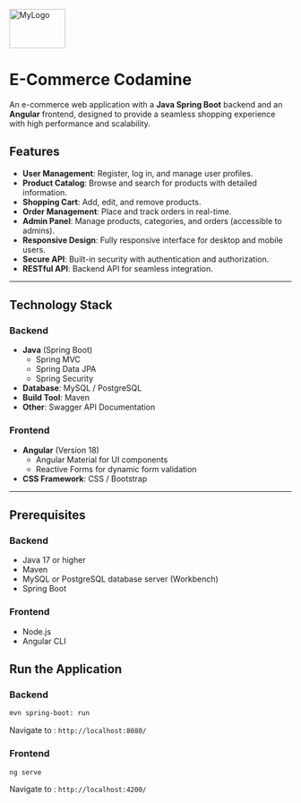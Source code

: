 <p align="left">
  <img src="03-forntend/angular-ecommerce/src/assets/images/myLogo.png" alt="MyLogo" width="100" height="70">
</p>

# E-Commerce Codamine

An e-commerce web application with a **Java Spring Boot** backend and an **Angular** frontend, designed to provide a seamless shopping experience with high performance and scalability.

## Features

- **User Management**: Register, log in, and manage user profiles.
- **Product Catalog**: Browse and search for products with detailed information.
- **Shopping Cart**: Add, edit, and remove products.
- **Order Management**: Place and track orders in real-time.
- **Admin Panel**: Manage products, categories, and orders (accessible to admins).
- **Responsive Design**: Fully responsive interface for desktop and mobile users.
- **Secure API**: Built-in security with authentication and authorization.
- **RESTful API**: Backend API for seamless integration.

---

## Technology Stack

### Backend

- **Java** (Spring Boot)
  - Spring MVC
  - Spring Data JPA
  - Spring Security
- **Database**: MySQL / PostgreSQL
- **Build Tool**: Maven
- **Other**: Swagger API Documentation

### Frontend

- **Angular** (Version 18)
  - Angular Material for UI components
  - Reactive Forms for dynamic form validation
- **CSS Framework**: CSS / Bootstrap

---

## Prerequisites

### Backend

- Java 17 or higher
- Maven
- MySQL or PostgreSQL database server (Workbench)
- Spring Boot

### Frontend

- Node.js
- Angular CLI

## Run the Application

### Backend

```bash
mvn spring-boot: run
```

Navigate to : `http://localhost:8080/`

### Frontend

```bash
ng serve
```

Navigate to : `http://localhost:4200/`
